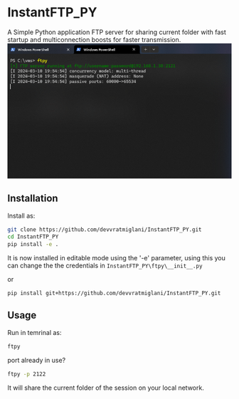 # InstantFTP_PY
A  Simple Python application FTP server for sharing current folder with fast startup and multiconnection boosts for faster transmission.
![ftpy demo in windows powershell](https://raw.githubusercontent.com/devvratmiglani/InstantFTP_PY/main/ftpy-powershell-demo.png)
## Installation
Install as: 
```sh
git clone https://github.com/devvratmiglani/InstantFTP_PY.git
cd InstantFTP_PY
pip install -e .
```
It is now installed in editable mode using the '-e' parameter, using this you can change the the credentials in `InstantFTP_PY\ftpy\__init__.py`

or
```sh
pip install git+https://github.com/devvratmiglani/InstantFTP_PY.git
```

## Usage
Run in temrinal as:
```sh
ftpy
```
port already in use?
```sh
ftpy -p 2122
```
It will share the current folder of the session on your local network.
